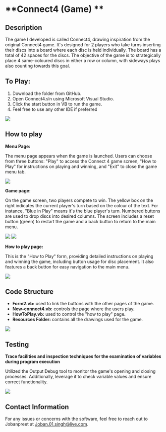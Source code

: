 # **Connect4 (Game) ** 

## **Description**

The game I developed is called Connect4, drawing inspiration from the original Connect4 game. It's designed for 2 players who take turns inserting their discs into a board where each disc is held individually. The board has a total of 42 spaces for the discs. The objective of the game is to strategically place 4 same-coloured discs in either a row or column, with sideways plays also counting towards this goal.

## **To Play:**

1. Download the folder from GitHub.
2. Open Connect4.sln using Microsoft Visual Studio.
3. Click the start button in VB to run the game.
4. Feel free to use any other IDE if preferred

![](RackMultipart20231219-1-j4pq5h_html_1237769c92936349.png)

## **How to play**

**Menu Page:**

The menu page appears when the game is launched. Users can choose from three buttons: "Play" to access the Connect 4 game screen, "How to Play" for instructions on playing and winning, and "Exit" to close the game menu tab.

![](RackMultipart20231219-1-j4pq5h_html_64c26070e245b947.png)

**Game page:**

On the game screen, two players compete to win. The yellow box on the right indicates the current player's turn based on the colour of the text. For instance, "Blue in Play" means it's the blue player's turn. Numbered buttons are used to drop discs into desired columns. The screen includes a reset button (green) to restart the game and a back button to return to the main menu.

![](RackMultipart20231219-1-j4pq5h_html_e0fd9fb927f84e3d.png) ![](RackMultipart20231219-1-j4pq5h_html_5ba06be1af577506.png)

**How to play page:**

This is the "How to Play" form, providing detailed instructions on playing and winning the game, including button usage for disc placement. It also features a back button for easy navigation to the main menu.

![](RackMultipart20231219-1-j4pq5h_html_e3d37e739031a7e5.png)

## **Code Structure**

- **Form2.vb:** used to link the buttons with the other pages of the game.
- **New-connect4.vb:** controls the page where the users play.
- **HowToPlay.vb:** used to control the "how to play" page.
- **Resources Folder:** contains all the drawings used for the game.

![](RackMultipart20231219-1-j4pq5h_html_a7826ea94d460b56.png)

## **Testing**

**Trace facilities and inspection techniques for the examination of variables during program execution**

Utilized the Output Debug tool to monitor the game's opening and closing processes. Additionally, leverage it to check variable values and ensure correct functionality.

![](RackMultipart20231219-1-j4pq5h_html_9bb68a645fe45acf.png)

## **Contact Information**

For any issues or concerns with the software, feel free to reach out to Jobanpreet at Joban.01.singh@live.com.
